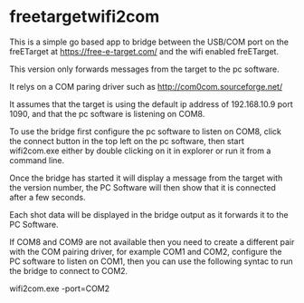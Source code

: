 # freetargetwifi2com


This is a simple go based app to bridge between the USB/COM port on the freETarget at https://free-e-target.com/ and the wifi enabled freETarget.

This version only forwards messages from the target to the pc software.

It relys on a COM paring driver such as http://com0com.sourceforge.net/

It assumes that the target is using the default ip address of 192.168.10.9 port 1090, and that the pc software is listening on COM8.

To use the bridge first configure the pc software to listen on COM8, click the connect button in the top left on the pc software, then start wifi2com.exe either by double clicking on it in explorer or run it from a command line.

Once the bridge has started it will display a message from the target with the version number, the PC Software will then show that it is connected after a few seconds.

Each shot data will be displayed in the bridge output as it forwards it to the PC Software.

If COM8 and COM9 are not available then you need to create a different pair with the COM pairing driver, for example COM1 and COM2, configure the PC software to listen on COM1, then you can use the following syntac to run the bridge to connect to COM2.

wifi2com.exe -port=COM2


